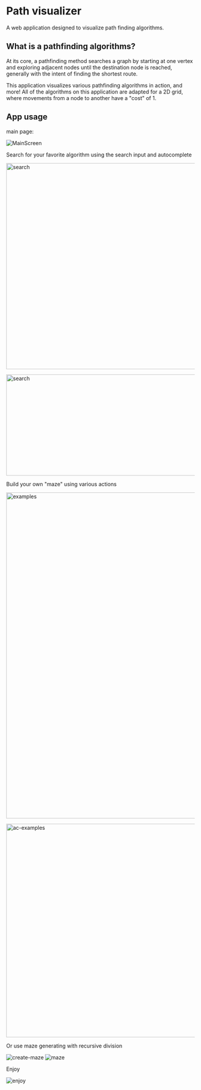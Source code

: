 # Path visualizer

A web application designed to visualize path finding algorithms.

## What is a pathfinding algorithms?

At its core, a pathfinding method searches a graph by starting at one vertex and exploring adjacent nodes until the destination node is reached, generally with the intent of finding the shortest route.

This application visualizes various pathfinding algorithms in action, and more!
All of the algorithms on this application are adapted for a 2D grid, where movements from a node to another have a "cost" of 1.
## App usage

main page:

<img src="https://raw.githubusercontent.com/GabiCtrlZ/path-visualize/master/src/readme-pics/main-screen.png" alt="MainScreen" />


Search for your favorite algorithm using the search input and autocomplete

<img src="https://raw.githubusercontent.com/GabiCtrlZ/path-visualize/master/src/readme-pics/autocomplete.png" alt="search"
	width="570" height="550" />

<img src="https://raw.githubusercontent.com/GabiCtrlZ/path-visualize/master/src/readme-pics/search.png" alt="search"
	width="570" height="270" />


Build your own "maze" using various actions

<img src="https://raw.githubusercontent.com/GabiCtrlZ/path-visualize/master/src/readme-pics/actions.png" alt="examples"
	width="550" height="870" />

<img src="https://raw.githubusercontent.com/GabiCtrlZ/path-visualize/master/src/readme-pics/actions-examples.png" alt="ac-examples"
	width="750" height="570" />

Or use maze generating with recursive division

<img src="https://raw.githubusercontent.com/GabiCtrlZ/path-visualize/master/src/readme-pics/create-maze.png" alt="create-maze"/>

<img src="https://raw.githubusercontent.com/GabiCtrlZ/path-visualize/master/src/readme-pics/maze.png" alt="maze"/>

Enjoy

<img src="https://raw.githubusercontent.com/GabiCtrlZ/path-visualize/master/src/readme-pics/enjoy.png" alt="enjoy"/>
